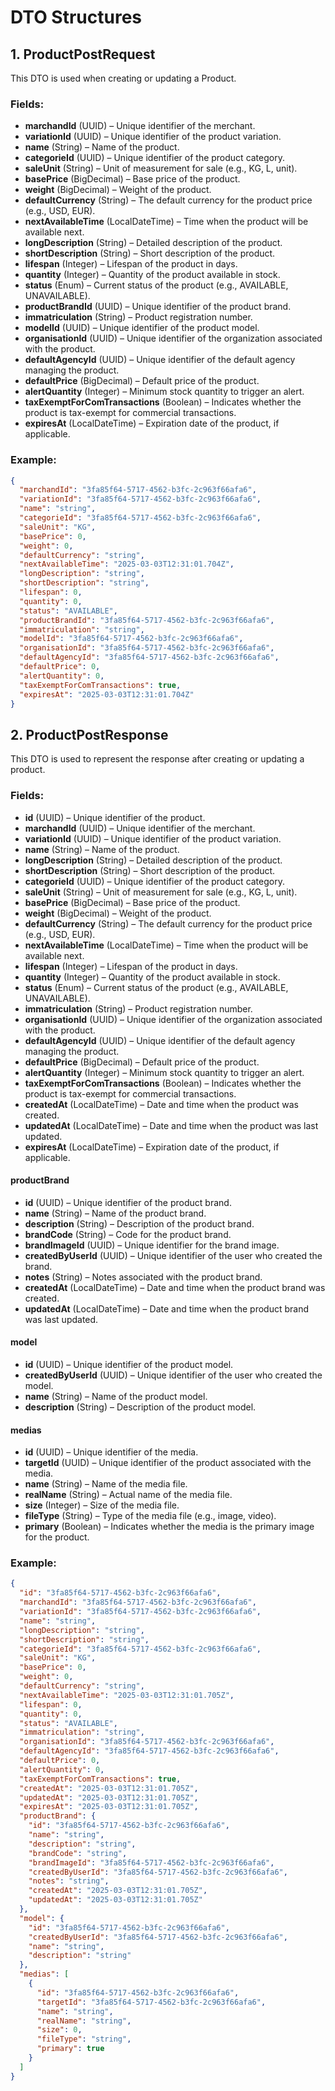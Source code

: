 # DTO Structures

## 1. ProductPostRequest

This DTO is used when creating or updating a Product.

### Fields:

- **marchandId** (UUID) – Unique identifier of the merchant.
- **variationId** (UUID) – Unique identifier of the product variation.
- **name** (String) – Name of the product.
- **categorieId** (UUID) – Unique identifier of the product category.
- **saleUnit** (String) – Unit of measurement for sale (e.g., KG, L, unit).
- **basePrice** (BigDecimal) – Base price of the product.
- **weight** (BigDecimal) – Weight of the product.
- **defaultCurrency** (String) – The default currency for the product price (e.g., USD, EUR).
- **nextAvailableTime** (LocalDateTime) – Time when the product will be available next.
- **longDescription** (String) – Detailed description of the product.
- **shortDescription** (String) – Short description of the product.
- **lifespan** (Integer) – Lifespan of the product in days.
- **quantity** (Integer) – Quantity of the product available in stock.
- **status** (Enum) – Current status of the product (e.g., AVAILABLE, UNAVAILABLE).
- **productBrandId** (UUID) – Unique identifier of the product brand.
- **immatriculation** (String) – Product registration number.
- **modelId** (UUID) – Unique identifier of the product model.
- **organisationId** (UUID) – Unique identifier of the organization associated with the product.
- **defaultAgencyId** (UUID) – Unique identifier of the default agency managing the product.
- **defaultPrice** (BigDecimal) – Default price of the product.
- **alertQuantity** (Integer) – Minimum stock quantity to trigger an alert.
- **taxExemptForComTransactions** (Boolean) – Indicates whether the product is tax-exempt for commercial transactions.
- **expiresAt** (LocalDateTime) – Expiration date of the product, if applicable.

### Example:

```json
{
  "marchandId": "3fa85f64-5717-4562-b3fc-2c963f66afa6",
  "variationId": "3fa85f64-5717-4562-b3fc-2c963f66afa6",
  "name": "string",
  "categorieId": "3fa85f64-5717-4562-b3fc-2c963f66afa6",
  "saleUnit": "KG",
  "basePrice": 0,
  "weight": 0,
  "defaultCurrency": "string",
  "nextAvailableTime": "2025-03-03T12:31:01.704Z",
  "longDescription": "string",
  "shortDescription": "string",
  "lifespan": 0,
  "quantity": 0,
  "status": "AVAILABLE",
  "productBrandId": "3fa85f64-5717-4562-b3fc-2c963f66afa6",
  "immatriculation": "string",
  "modelId": "3fa85f64-5717-4562-b3fc-2c963f66afa6",
  "organisationId": "3fa85f64-5717-4562-b3fc-2c963f66afa6",
  "defaultAgencyId": "3fa85f64-5717-4562-b3fc-2c963f66afa6",
  "defaultPrice": 0,
  "alertQuantity": 0,
  "taxExemptForComTransactions": true,
  "expiresAt": "2025-03-03T12:31:01.704Z"
}


```

## 2. ProductPostResponse

This DTO is used to represent the response after creating or updating a product.

### Fields:

- **id** (UUID) – Unique identifier of the product.
- **marchandId** (UUID) – Unique identifier of the merchant.
- **variationId** (UUID) – Unique identifier of the product variation.
- **name** (String) – Name of the product.
- **longDescription** (String) – Detailed description of the product.
- **shortDescription** (String) – Short description of the product.
- **categorieId** (UUID) – Unique identifier of the product category.
- **saleUnit** (String) – Unit of measurement for sale (e.g., KG, L, unit).
- **basePrice** (BigDecimal) – Base price of the product.
- **weight** (BigDecimal) – Weight of the product.
- **defaultCurrency** (String) – The default currency for the product price (e.g., USD, EUR).
- **nextAvailableTime** (LocalDateTime) – Time when the product will be available next.
- **lifespan** (Integer) – Lifespan of the product in days.
- **quantity** (Integer) – Quantity of the product available in stock.
- **status** (Enum) – Current status of the product (e.g., AVAILABLE, UNAVAILABLE).
- **immatriculation** (String) – Product registration number.
- **organisationId** (UUID) – Unique identifier of the organization associated with the product.
- **defaultAgencyId** (UUID) – Unique identifier of the default agency managing the product.
- **defaultPrice** (BigDecimal) – Default price of the product.
- **alertQuantity** (Integer) – Minimum stock quantity to trigger an alert.
- **taxExemptForComTransactions** (Boolean) – Indicates whether the product is tax-exempt for commercial transactions.
- **createdAt** (LocalDateTime) – Date and time when the product was created.
- **updatedAt** (LocalDateTime) – Date and time when the product was last updated.
- **expiresAt** (LocalDateTime) – Expiration date of the product, if applicable.

#### productBrand
- **id** (UUID) – Unique identifier of the product brand.
- **name** (String) – Name of the product brand.
- **description** (String) – Description of the product brand.
- **brandCode** (String) – Code for the product brand.
- **brandImageId** (UUID) – Unique identifier for the brand image.
- **createdByUserId** (UUID) – Unique identifier of the user who created the brand.
- **notes** (String) – Notes associated with the product brand.
- **createdAt** (LocalDateTime) – Date and time when the product brand was created.
- **updatedAt** (LocalDateTime) – Date and time when the product brand was last updated.

#### model
- **id** (UUID) – Unique identifier of the product model.
- **createdByUserId** (UUID) – Unique identifier of the user who created the model.
- **name** (String) – Name of the product model.
- **description** (String) – Description of the product model.

#### medias
- **id** (UUID) – Unique identifier of the media.
- **targetId** (UUID) – Unique identifier of the product associated with the media.
- **name** (String) – Name of the media file.
- **realName** (String) – Actual name of the media file.
- **size** (Integer) – Size of the media file.
- **fileType** (String) – Type of the media file (e.g., image, video).
- **primary** (Boolean) – Indicates whether the media is the primary image for the product.

### Example:

```json
{
  "id": "3fa85f64-5717-4562-b3fc-2c963f66afa6",
  "marchandId": "3fa85f64-5717-4562-b3fc-2c963f66afa6",
  "variationId": "3fa85f64-5717-4562-b3fc-2c963f66afa6",
  "name": "string",
  "longDescription": "string",
  "shortDescription": "string",
  "categorieId": "3fa85f64-5717-4562-b3fc-2c963f66afa6",
  "saleUnit": "KG",
  "basePrice": 0,
  "weight": 0,
  "defaultCurrency": "string",
  "nextAvailableTime": "2025-03-03T12:31:01.705Z",
  "lifespan": 0,
  "quantity": 0,
  "status": "AVAILABLE",
  "immatriculation": "string",
  "organisationId": "3fa85f64-5717-4562-b3fc-2c963f66afa6",
  "defaultAgencyId": "3fa85f64-5717-4562-b3fc-2c963f66afa6",
  "defaultPrice": 0,
  "alertQuantity": 0,
  "taxExemptForComTransactions": true,
  "createdAt": "2025-03-03T12:31:01.705Z",
  "updatedAt": "2025-03-03T12:31:01.705Z",
  "expiresAt": "2025-03-03T12:31:01.705Z",
  "productBrand": {
    "id": "3fa85f64-5717-4562-b3fc-2c963f66afa6",
    "name": "string",
    "description": "string",
    "brandCode": "string",
    "brandImageId": "3fa85f64-5717-4562-b3fc-2c963f66afa6",
    "createdByUserId": "3fa85f64-5717-4562-b3fc-2c963f66afa6",
    "notes": "string",
    "createdAt": "2025-03-03T12:31:01.705Z",
    "updatedAt": "2025-03-03T12:31:01.705Z"
  },
  "model": {
    "id": "3fa85f64-5717-4562-b3fc-2c963f66afa6",
    "createdByUserId": "3fa85f64-5717-4562-b3fc-2c963f66afa6",
    "name": "string",
    "description": "string"
  },
  "medias": [
    {
      "id": "3fa85f64-5717-4562-b3fc-2c963f66afa6",
      "targetId": "3fa85f64-5717-4562-b3fc-2c963f66afa6",
      "name": "string",
      "realName": "string",
      "size": 0,
      "fileType": "string",
      "primary": true
    }
  ]
}
```
